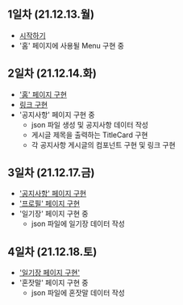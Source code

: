 ## 1일차 (21.12.13.월)
- [시작하기](https://blog.naver.com/612_44kk/222594436981)
- '홈' 페이지에 사용될 Menu 구현 중

## 2일차 (21.12.14.화)
- ['홈' 페이지 구현](https://blog.naver.com/612_44kk/222595336770)
- [링크 구현](https://blog.naver.com/612_44kk/222595359794)
- '공지사항' 페이지 구현 중
    - json 파일 생성 및 공지사항 데이터 작성
    - 게시글 제목을 출력하는 TitleCard 구현
    - 각 공지사항 게시글의 컴포넌트 구현 및 링크 구현

## 3일차 (21.12.17.금)
- ['공지사항' 페이지 구현](https://blog.naver.com/612_44kk/222597888732)
- ['프로필' 페이지 구현](https://blog.naver.com/612_44kk/222597909735)
- '일기장' 페이지 구현 중
    - json 파일에 일기장 데이터 작성

## 4일차 (21.12.18.토)
- ['일기장 페이지 구현'](https://blog.naver.com/612_44kk/222598677496)
- '혼잣말' 페이지 구현 중
    - json 파일에 혼잣말 데이터 작성